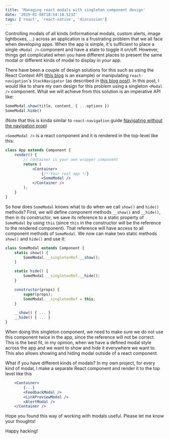 ```yaml
---
title: 'Managing react modals with singleton component design'
date: '2019-01-08T18:54:10.523Z'
tags: ['react', 'react-native', 'discussion']
---
```


Controlling modals of all kinds (informational modals, custom alerts, image lightboxes, ...) across an application is a frustrating problem that we all face when developing apps. When the app is simple, it's sufficient to place a single `<Modal />` component and have a state to toggle it on/off. However, things get complicated when you have different places to present the same modal or different kinds of modal to display in your app.

There have been a couple of design solutions for this such as using the React Context API ([this blog](https://medium.com/@BogdanSoare/how-to-use-reacts-new-context-api-to-easily-manage-modals-2ae45c7def81) is an example) or manipulating `react-navigation`'s `StackNavigator` (as described in [this blog post](https://blog.brainsandbeards.com/better-modals-in-react-native-8ea6fb207146?gi=23e52db335d3)). In this post, I would like to share my own design for this problem using a singleton `<Modal />` component. What we will achieve from this solution is an imperative API like:

```javascript
SomeModal.show(title, content, { ...options })
SomeModal.hide()
```

(Note that this is kinda similar to `react-navigation` guide [Navigating without the navigation prop](https://reactnavigation.org/docs/en/navigating-without-navigation-prop.html))

`<SomeModal />` is a react component and it is rendered in the top-level like this:

```jsx
class App extends Component {
	render() {
        // Container is your own wrapper component
		return (
			<Container>
				{/* Your real app */}
				<SomeModal />
			</Container />
		);
	}
}
```

So how does `SomeModal` knows what to do when we call `show()` and `hide()`
methods? First, we will define component methods `__show()` and `__hide()`, then
in its constructor, we save its reference to a static property of `SomeModal` by
using `this` (since `this` in the constructor will be the reference to the
rendered component). That reference will have access to all component methods of
`SomeModal`. We now can make two static methods `show()` and `hide()` and use
it:

```jsx
class SomeModal extends Component {
	static show() {
		SomeModal.__singletonRef.__show();
	}

	static hide() {
        SomeModal.__singletonRef.__hide();
    }

	constructor(props) {
		super(props);
		SomeModal.__singletonRef = this;
	}

	__show() { ... }
	__hide() { ... }
}
```

When doing this singleton component, we need to make sure we do not use this component twice in the app, since the reference will not be correct. This is the best fit, in my opinion, when we have a defined modal style across the app and we want to show and hide it everywhere we want to. This also allows showing and hiding modal outside of a react component.

What if you have different kinds of modals? In my own project, for every kind of modal, I make a separate React component and render it to the top level like this

```jsx
	<Container>
        {...}
        <FeedbackModal />
        <LinkPreviewModal />
        <AlertModal />
    </Container />
```

Hope you found this way of working with modals useful. Please let me know your thoughts!

Happy hacking!
